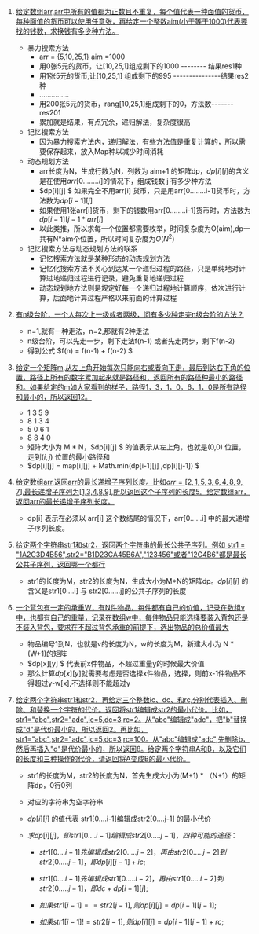 1. [给定数组arr,arr中所有的值都为正数且不重复，每个值代表一种面值的货币，每种面值的货币可以使用任意张，再给定一个整数aim(小于等于1000)代表要找的钱数，求换钱有多少种方法。](https://github.com/raojianxiong/Notes/blob/master/basic/algorithms/day10/DemoOne.md)
   * 暴力搜索方法
     * arr = {5,10,25,1} aim =1000
     * 用0张5元的货币，让[10,25,1]组成剩下的1000   -------- 结果res1种
     * 用1张5元的货币,让[10,25,1] 组成剩下的995 ---------------结果res2种
     * ...............
     * 用200张5元的货币，rang[10,25,1]组成剩下的0，方法数-------res201
     * 累加就是结果，有点冗余，递归解法，复杂度很高
   * 记忆搜索方法
     * 因为暴力搜索方法内，递归解法，有些方法值是重复计算的，所以需要保存起来，放入Map种以减少时间消耗
   * 动态规划方法
     * arr长度为N，生成行数为N，列数为 aim+1 的矩阵dp，$dp[i][j]$的含义是在使用$arr[0........i]$的情况下，组成钱数 j 有多少种方法
     * $dp[i][j] $ 如果完全不用arr[i] 货币，只是用arr[0........i-1]货币时，方法数为$dp[i-1][j]$
     * 如果使用1张arr[i]货币，剩下的钱数用arr[0........i-1]货币时，方法数为$dp[i-1][j-1*arr[i]$
     * 以此类推，所以求每一个位置都需要枚举，时间复杂度为O(aim),dp一共有N*aim个位置，所以时间复杂度为$O(N^2)$
   * 记忆搜索方法与动态规划方法的联系
     * 记忆搜索方法就是某种形态的动态规划方法
     * 记忆化搜索方法不关心到达某一个递归过程的路径，只是单纯地对计算过地递归过程进行记录，避免重复地递归过程
     * 动态规划地方法则是规定好每一个递归过程地计算顺序，依次进行计算，后面地计算过程严格以来前面的计算过程

2. [有n级台阶，一个人每次上一级或者两级，问有多少种走完n级台阶的方法？](https://github.com/raojianxiong/Notes/blob/master/basic/algorithms/day10/DemoTwo.md)
   * n=1,就有一种走法，n=2,那就有2种走法
   * n级台阶，可以先走一步，剩下走法f(n-1) 或者先走两步，剩下f(n-2)
   * 得到公式 $f(n) = f(n-1) + f(n-2) $

3. [给定一个矩阵m,从左上角开始每次只能向右或者向下走，最后到达右下角的位置，路径上所有的数字累加起来就是路径和，返回所有的路径种最小的路径和。如果给定的m如大家看到的样子，路径1，3，1，0，6，1，0是所有路径和最小的，所以返回12。](https://github.com/raojianxiong/Notes/blob/master/basic/algorithms/day10/DemoThree.md)
   * 1	3	5	9
   * 8      1	3	4
   * 5      0      6      1
   * 8      8      4      0
   * 矩阵大小为 M * N，$dp[i][j] $ 的值表示从左上角，也就是(0,0) 位置，走到$(i,j)$ 位置的最小路径和
   * $dp[i][j] = map[i][j] + Math.min(dp[i-1][j] ,dp[i][j-1]) $

4. [给定数组arr,返回arr的最长递增子序列长度。比如$arr=[2,1,5,3,6,4,8,9,7]$,最长递增子序列为[1,3,4,8,9],所以返回这个子序列的长度5。给定数组arr，返回arr的最长递增子序列长度。](https://github.com/raojianxiong/Notes/blob/master/basic/algorithms/day10/DemoFour.md)
   * dp[i] 表示在必须以 arr[i] 这个数结尾的情况下，arr[0......i] 中的最大递增子序列长度。

5. [给定两个字符串str1和str2，返回两个字符串的最长公共子序列。例如 str1 = "1A2C3D4B56",str2="B1D23CA45B6A","123456"或者"12C4B6"都是最长公共子序列，返回哪一个都行](https://github.com/raojianxiong/Notes/blob/master/basic/algorithms/day10/DemoFive.md)
   * str1的长度为M，str2的长度为N，生成大小为M*N的矩阵dp。$dp[i][j]$ 的含义是str1[0....i] 与 str2[0......j]的公共子序列的长度 

6. [一个背包有一定的承重W，有N件物品，每件都有自己的价值，记录在数组v中，也都有自己的重量，记录在数组w中，每件物品只能选择要装入背包还是不装入背包，要求在不超过背包承重的前提下，选出物品的总价值最大](https://github.com/raojianxiong/Notes/blob/master/basic/algorithms/day10/DemoSix.md)
   * 物品编号1到N，也就是v的长度为N，w的长度为M，新建大小为 N * (W+1)的矩阵
   * $dp[x][y] $ 代表前x件物品，不超过重量y的时候最大价值
   * 那么计算$dp[x][y]$就需要考虑是否选择x件物品，选择，则前x-1件物品不得超过y-w[x],不选择则不能超过y

7. [给定两个字符串str1和str2，再给定三个整数ic、dc、和rc,分别代表插入、删除、和替换一个字符的代价。返回将str1编辑成str2的最小代价。比如，str1="abc",str2="adc",ic=5,dc=3,rc=2。从”abc"编辑成"adc"，把"b"替换成"d"是代价最小的，所以返回2。再比如，str1="abc",str2="adc",ic=5,dc=3,rc=100。从"abc"编辑成"adc",先删除b，然后再插入"d"是代价最小的，所以返回8。给定两个字符串A和B，以及它们的长度和三种操作的代价，请返回将A变成B的最小代价。](https://github.com/raojianxiong/Notes/blob/master/basic/algorithms/day10/DemoSeven.md)

   * str1的长度为M，str2的长度为N，首先生成大小为(M+1) * （N+1）的矩阵dp，0行0列
   * 对应的字符串为空字符串
   * $dp[i][j]$ 的值代表 str1[0....i-1]编辑成str2[0....j-1] 的最小代价
   * $求dp[i][j]，即str1[0....i-1]编辑成str2[0.....j-1]，四种可能的途径：$

     * $str1[0....i-1]先编辑成str2[0.....j-2]，再由str2[0.....j-2]到str2[0.....j-1]，即dp[i][j-1]+ic;$

     * $str1[0....i-1]先编辑成str1[0.....i-2]，再由str1[0.....i-2]到str2[0.....j-1]，即dc+dp[i-1][j];$

     * $如果str1[i-1]==str2[j-1],则dp[i][j]=dp[i-1][j-1];$

     * $如果str1[i-1]!=str2[j-1],则dp[i][j]=dp[i-1][j-1]+rc;$
